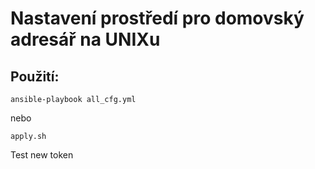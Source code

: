 # Nastavení prostředí pro domovský adresář na UNIXu
## Použití:
`ansible-playbook all_cfg.yml`

nebo

`apply.sh`

Test new token

